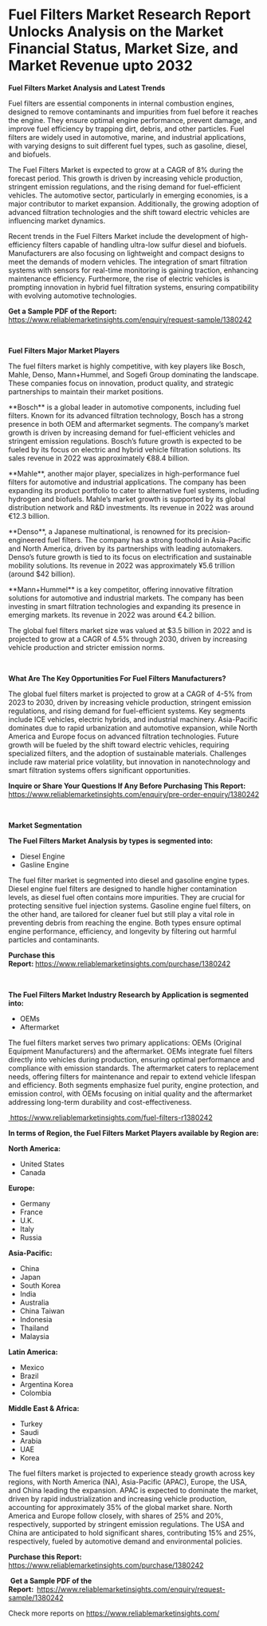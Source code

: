 <p><h1>Fuel Filters Market Research Report Unlocks Analysis on the Market Financial Status, Market Size, and Market Revenue upto 2032</h1></p><p><strong>Fuel Filters Market Analysis and Latest Trends</strong></p>
<p><p>Fuel filters are essential components in internal combustion engines, designed to remove contaminants and impurities from fuel before it reaches the engine. They ensure optimal engine performance, prevent damage, and improve fuel efficiency by trapping dirt, debris, and other particles. Fuel filters are widely used in automotive, marine, and industrial applications, with varying designs to suit different fuel types, such as gasoline, diesel, and biofuels.</p><p>The Fuel Filters Market is expected to grow at a CAGR of 8% during the forecast period. This growth is driven by increasing vehicle production, stringent emission regulations, and the rising demand for fuel-efficient vehicles. The automotive sector, particularly in emerging economies, is a major contributor to market expansion. Additionally, the growing adoption of advanced filtration technologies and the shift toward electric vehicles are influencing market dynamics.</p><p>Recent trends in the Fuel Filters Market include the development of high-efficiency filters capable of handling ultra-low sulfur diesel and biofuels. Manufacturers are also focusing on lightweight and compact designs to meet the demands of modern vehicles. The integration of smart filtration systems with sensors for real-time monitoring is gaining traction, enhancing maintenance efficiency. Furthermore, the rise of electric vehicles is prompting innovation in hybrid fuel filtration systems, ensuring compatibility with evolving automotive technologies.</p></p>
<p><strong>Get a Sample PDF of the Report:&nbsp;</strong> <a href="https://www.reliablemarketinsights.com/enquiry/request-sample/1380242?utm_campaign=1887&utm_medium=2&utm_source=Github&utm_content=ia&utm_term=23012025&utm_id=fuel-filters">https://www.reliablemarketinsights.com/enquiry/request-sample/1380242</a></p>
<p>&nbsp;</p>
<p><strong>Fuel Filters Major Market Players</strong></p>
<p><p>The fuel filters market is highly competitive, with key players like Bosch, Mahle, Denso, Mann+Hummel, and Sogefi Group dominating the landscape. These companies focus on innovation, product quality, and strategic partnerships to maintain their market positions.</p><p>**Bosch** is a global leader in automotive components, including fuel filters. Known for its advanced filtration technology, Bosch has a strong presence in both OEM and aftermarket segments. The company’s market growth is driven by increasing demand for fuel-efficient vehicles and stringent emission regulations. Bosch’s future growth is expected to be fueled by its focus on electric and hybrid vehicle filtration solutions. Its sales revenue in 2022 was approximately €88.4 billion.</p><p>**Mahle**, another major player, specializes in high-performance fuel filters for automotive and industrial applications. The company has been expanding its product portfolio to cater to alternative fuel systems, including hydrogen and biofuels. Mahle’s market growth is supported by its global distribution network and R&D investments. Its revenue in 2022 was around €12.3 billion.</p><p>**Denso**, a Japanese multinational, is renowned for its precision-engineered fuel filters. The company has a strong foothold in Asia-Pacific and North America, driven by its partnerships with leading automakers. Denso’s future growth is tied to its focus on electrification and sustainable mobility solutions. Its revenue in 2022 was approximately ¥5.6 trillion (around $42 billion).</p><p>**Mann+Hummel** is a key competitor, offering innovative filtration solutions for automotive and industrial markets. The company has been investing in smart filtration technologies and expanding its presence in emerging markets. Its revenue in 2022 was around €4.2 billion.</p><p>The global fuel filters market size was valued at $3.5 billion in 2022 and is projected to grow at a CAGR of 4.5% through 2030, driven by increasing vehicle production and stricter emission norms.</p></p>
<p>&nbsp;</p>
<p><strong>What Are The Key Opportunities For Fuel Filters Manufacturers?</strong></p>
<p><p>The global fuel filters market is projected to grow at a CAGR of 4-5% from 2023 to 2030, driven by increasing vehicle production, stringent emission regulations, and rising demand for fuel-efficient systems. Key segments include ICE vehicles, electric hybrids, and industrial machinery. Asia-Pacific dominates due to rapid urbanization and automotive expansion, while North America and Europe focus on advanced filtration technologies. Future growth will be fueled by the shift toward electric vehicles, requiring specialized filters, and the adoption of sustainable materials. Challenges include raw material price volatility, but innovation in nanotechnology and smart filtration systems offers significant opportunities.</p></p>
<p><strong>Inquire or Share Your Questions If Any Before Purchasing This Report:</strong> <a href="https://www.reliablemarketinsights.com/enquiry/pre-order-enquiry/1380242?utm_campaign=1887&utm_medium=2&utm_source=Github&utm_content=ia&utm_term=23012025&utm_id=fuel-filters">https://www.reliablemarketinsights.com/enquiry/pre-order-enquiry/1380242</a></p>
<p>&nbsp;</p>
<p><strong>Market Segmentation</strong></p>
<p><strong>The Fuel Filters Market Analysis by types is segmented into:</strong></p>
<p><ul><li>Diesel Engine</li><li>Gasline Engine</li></ul></p>
<p><p>The fuel filter market is segmented into diesel and gasoline engine types. Diesel engine fuel filters are designed to handle higher contamination levels, as diesel fuel often contains more impurities. They are crucial for protecting sensitive fuel injection systems. Gasoline engine fuel filters, on the other hand, are tailored for cleaner fuel but still play a vital role in preventing debris from reaching the engine. Both types ensure optimal engine performance, efficiency, and longevity by filtering out harmful particles and contaminants.</p></p>
<p><strong>Purchase this Report:&nbsp;</strong><a href="https://www.reliablemarketinsights.com/purchase/1380242?utm_campaign=1887&utm_medium=2&utm_source=Github&utm_content=ia&utm_term=23012025&utm_id=fuel-filters">https://www.reliablemarketinsights.com/purchase/1380242</a></p>
<p>&nbsp;</p>
<p><strong>The Fuel Filters Market Industry Research by Application is segmented into:</strong></p>
<p><ul><li>OEMs</li><li>Aftermarket</li></ul></p>
<p><p>The fuel filters market serves two primary applications: OEMs (Original Equipment Manufacturers) and the aftermarket. OEMs integrate fuel filters directly into vehicles during production, ensuring optimal performance and compliance with emission standards. The aftermarket caters to replacement needs, offering filters for maintenance and repair to extend vehicle lifespan and efficiency. Both segments emphasize fuel purity, engine protection, and emission control, with OEMs focusing on initial quality and the aftermarket addressing long-term durability and cost-effectiveness.</p></p>
<p><a href="https://www.reliablemarketinsights.com/fuel-filters-r1380242?utm_campaign=1887&utm_medium=2&utm_source=Github&utm_content=ia&utm_term=23012025&utm_id=fuel-filters">&nbsp;https://www.reliablemarketinsights.com/fuel-filters-r1380242</a></p>
<p><strong>In terms of Region, the Fuel Filters Market Players available by Region are:</strong></p>
<p>
    <p> <strong> North America: </strong>
        <ul>
            <li>United States</li>
            <li>Canada</li>
        </ul>
        </p> 
    <p> <strong> Europe: </strong>
        <ul>
            <li>Germany</li>
            <li>France</li>
            <li>U.K.</li>
            <li>Italy</li>
            <li>Russia</li>
        </ul>
        </p> 
    <p> <strong> Asia-Pacific: </strong>
        <ul>
            <li>China</li>
            <li>Japan</li>
            <li>South Korea</li>
            <li>India</li>
            <li>Australia</li>
            <li>China Taiwan</li>
            <li>Indonesia</li>
            <li>Thailand</li>
            <li>Malaysia</li>
        </ul>
        </p> 
    <p> <strong> Latin America: </strong>
        <ul>
            <li>Mexico</li>
            <li>Brazil</li>
            <li>Argentina Korea</li>
            <li>Colombia</li>
        </ul>
        </p> 
    <p> <strong> Middle East & Africa: </strong>
        <ul>
            <li>Turkey</li>
            <li>Saudi</li>
            <li>Arabia</li>
            <li>UAE</li>
            <li>Korea</li>
        </ul>
    </p>
    </p>
<p><p>The fuel filters market is projected to experience steady growth across key regions, with North America (NA), Asia-Pacific (APAC), Europe, the USA, and China leading the expansion. APAC is expected to dominate the market, driven by rapid industrialization and increasing vehicle production, accounting for approximately 35% of the global market share. North America and Europe follow closely, with shares of 25% and 20%, respectively, supported by stringent emission regulations. The USA and China are anticipated to hold significant shares, contributing 15% and 25%, respectively, fueled by automotive demand and environmental policies.</p></p>
<p><strong>Purchase this Report: </strong><a href="https://www.reliablemarketinsights.com/purchase/1380242?utm_campaign=1887&utm_medium=2&utm_source=Github&utm_content=ia&utm_term=23012025&utm_id=fuel-filters">https://www.reliablemarketinsights.com/purchase/1380242</a></p>
<p>&nbsp;<strong>Get a Sample PDF of the Report:&nbsp;&nbsp;</strong><a href="https://www.reliablemarketinsights.com/enquiry/request-sample/1380242?utm_campaign=1887&utm_medium=2&utm_source=Github&utm_content=ia&utm_term=23012025&utm_id=fuel-filters">https://www.reliablemarketinsights.com/enquiry/request-sample/1380242</a></p>
<p><strong></strong></p>
<p>Check more reports on <a href="https://www.reliablemarketinsights.com/?utm_campaign=1887&utm_medium=2&utm_source=Github&utm_content=ia&utm_term=23012025&utm_id=fuel-filters">https://www.reliablemarketinsights.com/</a></p>